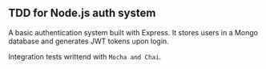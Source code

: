 ## TDD for Node.js auth system

A basic authentication system built with Express. It stores users in a Mongo database and generates JWT tokens upon login.

Integration tests writtend with `Mocha and Chai`.
